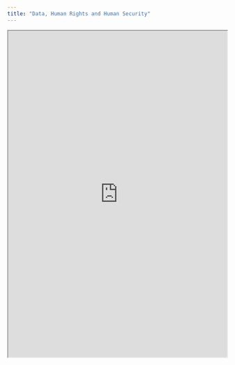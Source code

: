 ```yaml
---
title: "Data, Human Rights and Human Security"
---
```



<iframe height="750" width="100%" src="https://ewelton.github.io/ktest/wiki.html#Data,%20Human%20Rights%20and%20Human%20Security"></iframe>
